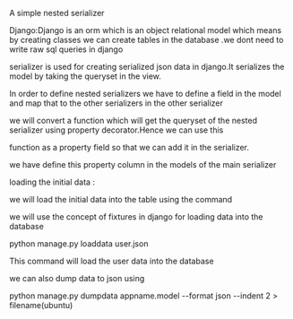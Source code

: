 A simple nested serializer

Django:Django is an orm which is an object relational model which means by creating classes we can create tables in the database .we dont need to write raw sql queries in django

serializer is used for creating serialized json data in django.It serializes the model by taking the queryset in the view.

In order to define nested serializers we have to define a field in the model and map that to the other serializers in the other serializer 

we will convert a function which will get the queryset of the nested serializer using property decorator.Hence we can use this 

function as a property field so that we can add it in the serializer.


we have define this property column in the models of the main serializer





loading the initial data :

we will load the initial data into the table using the command

we will use the concept of fixtures in django for loading data into the database



python manage.py loaddata user.json

This command will load the user data into the database 

we can also dump data to json using


python manage.py dumpdata appname.model --format json --indent 2 > filename(ubuntu)




